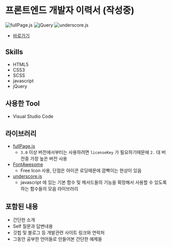 # 프론트엔드 개발자 이력서 (작성중)

![fullPage.js](https://img.shields.io/badge/fullPage.js-v2.9.7-blue.svg)
![jQuery](https://img.shields.io/badge/jQuery-v3.3.1-blue.svg)
![underscore.js](https://img.shields.io/badge/underscore.js-Dev%20v1.9.1-blue.svg)

- [바로가기](https://kangyongseok.github.io/kangyongseok.me/resume)

## Skills
- HTML5
- CSS3
- SCSS
- javascript
- jQuery

## 사용한 Tool 
- Visual Studio Code

## 라이브러리
- [fullPage.js](https://alvarotrigo.com/fullPage/ko/#page1)
    - `3.0` 이상 버전에서부터는 사용하려면 `licenseKey` 가 필요하기때문에 `2.` 대 버전중 가장 높은 버전 사용 
- [FontAwesome](https://fontawesome.com/)
    - Free Icon 사용, 단점은 아이콘 로딩때문에 깜빡이는 현상이 있음
- [underscore.js](https://underscorejs.org/)
    - javascript 에 있는 기본 함수 및 메서드들의 기능을 확장해서 사용할 수 있도록 하는 함수들의 모음 라이브러리


## 포함된 내용
- 간단한 소개
- Self 질문과 답변내용
- 깃헙 및 블로그 등 개발관련 사이트 링크와 연락처
- 그동안 공부한 언어들로 만들어본 간단한 예제들